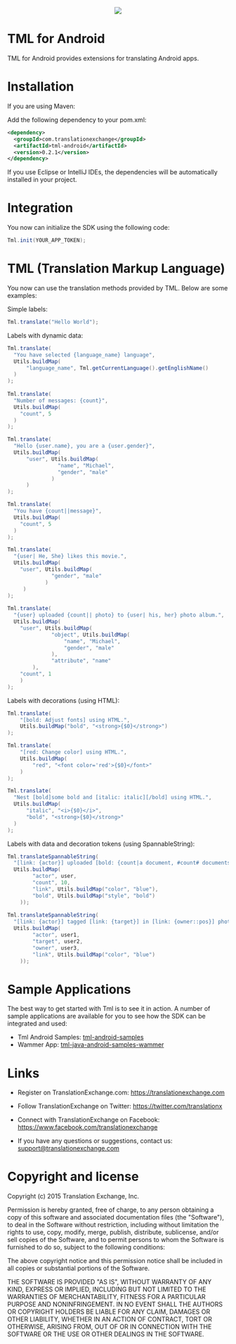 <p align="center">
  <img src="https://avatars0.githubusercontent.com/u/1316274?v=3&s=200">
</p>

TML for Android
===

TML for Android provides extensions for translating Android apps.

Installation
==================

If you are using Maven:

Add the following dependency to your pom.xml:

```xml
<dependency>
  <groupId>com.translationexchange</groupId>
  <artifactId>tml-android</artifactId>
  <version>0.2.1</version>
</dependency>
```

If you use Eclipse or IntelliJ IDEs, the dependencies will be automatically installed in your project. 


Integration
==================

You now can initialize the SDK using the following code:

```java
Tml.init(YOUR_APP_TOKEN);
```

TML (Translation Markup Language)
==================

You now can use the translation methods provided by TML. Below are some examples:

Simple labels:

```java
Tml.translate("Hello World");
```


Labels with dynamic data:

```java
Tml.translate(
  "You have selected {language_name} language", 
  Utils.buildMap(
      "language_name", Tml.getCurrentLanguage().getEnglishName()
  )
);
          
Tml.translate(
  "Number of messages: {count}", 
  Utils.buildMap(
    "count", 5
  )
);

Tml.translate(
  "Hello {user.name}, you are a {user.gender}", 
  Utils.buildMap(
      "user", Utils.buildMap(
                "name", "Michael", 
                "gender", "male"
              )
      )
);

Tml.translate(
  "You have {count||message}", 
  Utils.buildMap(
    "count", 5
  )
);

Tml.translate(
  "{user| He, She} likes this movie.", 
  Utils.buildMap(
    "user", Utils.buildMap(
              "gender", "male"
            )
     )
);
      
Tml.translate(
  "{user} uploaded {count|| photo} to {user| his, her} photo album.", 
  Utils.buildMap(
    "user", Utils.buildMap(
              "object", Utils.buildMap(
                  "name", "Michael", 
                  "gender", "male"
              ),
              "attribute", "name"
        ),
    "count", 1
    )
);

```

Labels with decorations (using HTML):

```java
Tml.translate(
    "[bold: Adjust fonts] using HTML.", 
    Utils.buildMap("bold", "<strong>{$0}</strong>")
);

Tml.translate(
    "[red: Change color] using HTML.", 
    Utils.buildMap(
        "red", "<font color='red'>{$0}</font>"
    )
);

Tml.translate(
  "Nest [bold]some bold and [italic: italic][/bold] using HTML.", 
  Utils.buildMap(
      "italic", "<i>{$0}</i>", 
      "bold", "<strong>{$0}</strong>"
  )
);

```

Labels with data and decoration tokens (using SpannableString):

```java
Tml.translateSpannableString(
  "[link: {actor}] uploaded [bold: {count|a document, #count# documents}] to a public folder.", 
  Utils.buildMap(
        "actor", user,
        "count", 10,
        "link", Utils.buildMap("color", "blue"),
        "bold", Utils.buildMap("style", "bold")
    ));
    
Tml.translateSpannableString(
  "[link: {actor}] tagged [link: {target}] in [link: {owner::pos}] photo.", 
  Utils.buildMap(
        "actor", user1,
        "target", user2,
        "owner", user3,
        "link", Utils.buildMap("color", "blue")
    ));
```


Sample Applications
==================

The best way to get started with Tml is to see it in action. A number of sample applications are available for you to see how the SDK can be integrated and used:

* Tml Android Samples: [tml-android-samples](https://github.com/translationexchange/tml-android-samples)
* Wammer App: [tml-java-android-samples-wammer](https://github.com/translationexchange/tml-java-android-samples-wammer)


Links
==================

* Register on TranslationExchange.com: https://translationexchange.com

* Follow TranslationExchange on Twitter: https://twitter.com/translationx

* Connect with TranslationExchange on Facebook: https://www.facebook.com/translationexchange

* If you have any questions or suggestions, contact us: support@translationexchange.com


Copyright and license
==================

Copyright (c) 2015 Translation Exchange, Inc.

Permission is hereby granted, free of charge, to any person obtaining
a copy of this software and associated documentation files (the
"Software"), to deal in the Software without restriction, including
without limitation the rights to use, copy, modify, merge, publish,
distribute, sublicense, and/or sell copies of the Software, and to
permit persons to whom the Software is furnished to do so, subject to
the following conditions:

The above copyright notice and this permission notice shall be
included in all copies or substantial portions of the Software.

THE SOFTWARE IS PROVIDED "AS IS", WITHOUT WARRANTY OF ANY KIND,
EXPRESS OR IMPLIED, INCLUDING BUT NOT LIMITED TO THE WARRANTIES OF
MERCHANTABILITY, FITNESS FOR A PARTICULAR PURPOSE AND
NONINFRINGEMENT. IN NO EVENT SHALL THE AUTHORS OR COPYRIGHT HOLDERS BE
LIABLE FOR ANY CLAIM, DAMAGES OR OTHER LIABILITY, WHETHER IN AN ACTION
OF CONTRACT, TORT OR OTHERWISE, ARISING FROM, OUT OF OR IN CONNECTION
WITH THE SOFTWARE OR THE USE OR OTHER DEALINGS IN THE SOFTWARE.


